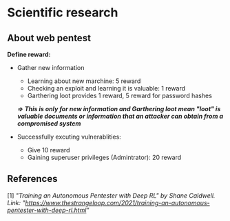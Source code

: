 # Scientific research

## About web pentest
**Define reward:**

  * Gather new information
    
    * Learning about new marchine: 5 reward
    * Checking an exploit and learning it is valuable: 1 reward
    * Garthering loot provides 1 reward, 5 reward for password hashes
    
    **_=> This is only for new information and Garthering loot mean "loot" is valuable documents or information that an attacker can obtain from a compromised system_**

  * Successfully excuting vulnerablities:
    * Give 10 reward
    * Gaining superuser privileges (Admintrator): 20 reward



## References
[1] _"Training an Autonomous Pentester with Deep RL" by Shane Caldwell. Link: "https://www.thestrangeloop.com/2021/training-an-autonomous-pentester-with-deep-rl.html"_
